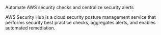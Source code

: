 
Automate AWS security checks and centralize security alerts

AWS Security Hub is a cloud security posture management service that performs security best practice checks, aggregates alerts, and enables automated remediation.

